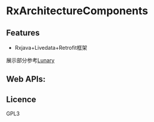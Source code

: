 # RxArchitectureComponents

## Features
* Rxjava+Livedata+Retrofit框架


展示部分参考[Lunary](https://github.com/abhinav272/NewsApp)


## Web APIs:

## Licence
GPL3

